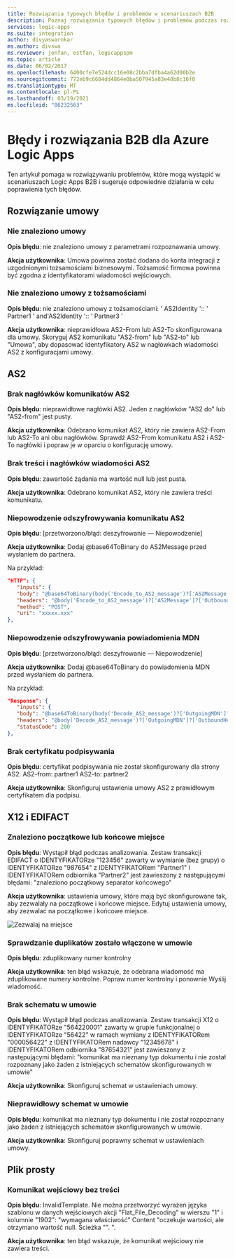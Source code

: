 ```yaml
---
title: Rozwiązania typowych błędów i problemów w scenariuszach B2B
description: Poznaj rozwiązania typowych błędów i problemów podczas rozwiązywania problemów z scenariuszami B2B w Azure Logic Apps
services: logic-apps
ms.suite: integration
author: divyaswarnkar
ms.author: divswa
ms.reviewer: jonfan, estfan, logicappspm
ms.topic: article
ms.date: 06/02/2017
ms.openlocfilehash: 6400cfe7e524dcc16e08c2bba7dfba4a62d00b2e
ms.sourcegitcommit: 772eb9c6684dd4864e0ba507945a83e48b8c16f0
ms.translationtype: MT
ms.contentlocale: pl-PL
ms.lasthandoff: 03/19/2021
ms.locfileid: "86232563"
---
```

# <a name="b2b-errors-and-solutions-for-azure-logic-apps"></a>Błędy i rozwiązania B2B dla Azure Logic Apps

Ten artykuł pomaga w rozwiązywaniu problemów, które mogą wystąpić w scenariuszach Logic Apps B2B i sugeruje odpowiednie działania w celu poprawienia tych błędów.

## <a name="agreement-resolution"></a>Rozwiązanie umowy

### <a name="no-agreement-found"></a>Nie znaleziono umowy 

**Opis błędu**: nie znaleziono umowy z parametrami rozpoznawania umowy.

**Akcja użytkownika**: Umowa powinna zostać dodana do konta integracji z uzgodnionymi tożsamościami biznesowymi. Tożsamość firmowa powinna być zgodna z identyfikatorami wiadomości wejściowych.

### <a name="no-agreement-found-with-identities"></a>Nie znaleziono umowy z tożsamościami

**Opis błędu**: nie znaleziono umowy z tożsamościami: ' AS2Identity ':: ' Partner1 ' and'AS2Identity ':: ' Partner3 '

**Akcja użytkownika**: nieprawidłowa AS2-From lub AS2-To skonfigurowana dla umowy. Skoryguj AS2 komunikatu "AS2-from" lub "AS2-to" lub "Umowa", aby dopasować identyfikatory AS2 w nagłówkach wiadomości AS2 z konfiguracjami umowy.

## <a name="as2"></a>AS2

### <a name="missing-as2-message-headers"></a>Brak nagłówków komunikatów AS2  

**Opis błędu**: nieprawidłowe nagłówki AS2. Jeden z nagłówków "AS2 do" lub "AS2-from" jest pusty.

**Akcja użytkownika**: Odebrano komunikat AS2, który nie zawiera AS2-From lub AS2-To ani obu nagłówków. Sprawdź AS2-From komunikatu AS2 i AS2-To nagłówki i popraw je w oparciu o konfigurację umowy.

### <a name="missing-as2-message-body-and-headers"></a>Brak treści i nagłówków wiadomości AS2    

**Opis błędu**: zawartość żądania ma wartość null lub jest pusta.

**Akcja użytkownika**: Odebrano komunikat AS2, który nie zawiera treści komunikatu.

### <a name="as2-message-decryption-failure"></a>Niepowodzenie odszyfrowywania komunikatu AS2

**Opis błędu**: [przetworzono/błąd: deszyfrowanie — Niepowodzenie]

**Akcja użytkownika**: Dodaj @base64ToBinary do AS2Message przed wysłaniem do partnera.

Na przykład:

```json
"HTTP": {
   "inputs": {
   "body": "@base64ToBinary(body('Encode_to_AS2_message')?['AS2Message']?['Content'])",
   "headers": "@body('Encode_to_AS2_message')?['AS2Message']?['OutboundHeaders']",
   "method": "POST",
   "uri": "xxxxx.xxx"
},
``` 

### <a name="mdn-decryption-failure"></a>Niepowodzenie odszyfrowywania powiadomienia MDN

**Opis błędu**: [przetworzono/błąd: deszyfrowanie — Niepowodzenie]

**Akcja użytkownika**: Dodaj @base64ToBinary do powiadomienia MDN przed wysłaniem do partnera.

Na przykład:

```json
"Response": {
   "inputs": {
   "body": "@base64ToBinary(body('Decode_AS2_message')?['OutgoingMDN']?['Content'])",
   "headers": "@body('Decode_AS2_message')?['OutgoingMDN']?['OutboundHeaders']",
   "statusCode": 200
},               
``` 

### <a name="missing-signing-certificate"></a>Brak certyfikatu podpisywania

**Opis błędu**: certyfikat podpisywania nie został skonfigurowany dla strony AS2. AS2-from: partner1 AS2-to: partner2

**Akcja użytkownika**: Skonfiguruj ustawienia umowy AS2 z prawidłowym certyfikatem dla podpisu.

## <a name="x12-and-edifact"></a>X12 i EDIFACT

### <a name="leading-or-trailing-space-found"></a>Znaleziono początkowe lub końcowe miejsce    

**Opis błędu**: Wystąpił błąd podczas analizowania. Zestaw transakcji EDIFACT o IDENTYFIKATORze "123456" zawarty w wymianie (bez grupy) o IDENTYFIKATORze "987654" z IDENTYFIKATORem "Partner1" i IDENTYFIKATORem odbiornika "Partner2" jest zawieszony z następującymi błędami: "znaleziono początkowy separator końcowego"

**Akcja użytkownika**: ustawienia umowy, które mają być skonfigurowane tak, aby zezwalały na początkowe i końcowe miejsce. Edytuj ustawienia umowy, aby zezwalać na początkowe i końcowe miejsce.

![Zezwalaj na miejsce](./media/logic-apps-enterprise-integration-b2b-list-errors-solutions/leadingandtrailing.png)

### <a name="duplicate-check-has-enabled-in-the-agreement"></a>Sprawdzanie duplikatów zostało włączone w umowie

**Opis błędu**: zduplikowany numer kontrolny

**Akcja użytkownika**: ten błąd wskazuje, że odebrana wiadomość ma zduplikowane numery kontrolne. Popraw numer kontrolny i ponownie Wyślij wiadomość.

### <a name="missing-schema-in-the-agreement"></a>Brak schematu w umowie

**Opis błędu**: Wystąpił błąd podczas analizowania. Zestaw transakcji X12 o IDENTYFIKATORze "564220001" zawarty w grupie funkcjonalnej o IDENTYFIKATORze "56422" w ramach wymiany z IDENTYFIKATORem "000056422" z IDENTYFIKATORem nadawcy "12345678" i IDENTYFIKATORem odbiornika "87654321" jest zawieszony z następującymi błędami: "komunikat ma nieznany typ dokumentu i nie został rozpoznany jako żaden z istniejących schematów skonfigurowanych w umowie"

**Akcja użytkownika**: Skonfiguruj schemat w ustawieniach umowy.

### <a name="incorrect-schema-in-the-agreement"></a>Nieprawidłowy schemat w umowie

**Opis błędu**: komunikat ma nieznany typ dokumentu i nie został rozpoznany jako żaden z istniejących schematów skonfigurowanych w umowie.

**Akcja użytkownika**: Skonfiguruj poprawny schemat w ustawieniach umowy.

## <a name="flat-file"></a>Plik prosty

### <a name="input-message-with-no-body"></a>Komunikat wejściowy bez treści

**Opis błędu**: InvalidTemplate. Nie można przetworzyć wyrażeń języka szablonu w danych wejściowych akcji "Flat_File_Decoding" w wierszu "1" i kolumnie "1902": "wymagana właściwość" Content "oczekuje wartości, ale otrzymano wartość null. Ścieżka "". ".

**Akcja użytkownika**: ten błąd wskazuje, że komunikat wejściowy nie zawiera treści.
